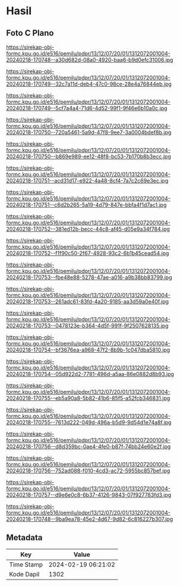 # Hasil

## Foto C Plano

https://sirekap-obj-formc.kpu.go.id/e516/pemilu/pdpr/13/12/07/20/01/1312072001004-20240218-170748--a30d682d-08a0-4920-baa6-b9d0efc31006.jpg

https://sirekap-obj-formc.kpu.go.id/e516/pemilu/pdpr/13/12/07/20/01/1312072001004-20240218-170749--32c7a11d-deb4-47c0-98ce-28e4a76844eb.jpg

https://sirekap-obj-formc.kpu.go.id/e516/pemilu/pdpr/13/12/07/20/01/1312072001004-20240218-170749--5cf7a4a4-71d6-4d52-99f1-9f46e6b10a0c.jpg

https://sirekap-obj-formc.kpu.go.id/e516/pemilu/pdpr/13/12/07/20/01/1312072001004-20240218-170750--720a5461-5a9d-47f8-9ee7-3a0004bdef8b.jpg

https://sirekap-obj-formc.kpu.go.id/e516/pemilu/pdpr/13/12/07/20/01/1312072001004-20240218-170750--b869e989-ee12-48f8-bc53-7b170b8b3ecc.jpg

https://sirekap-obj-formc.kpu.go.id/e516/pemilu/pdpr/13/12/07/20/01/1312072001004-20240218-170751--acd31d17-e922-4a48-8cf4-7a7c2c69e3ec.jpg

https://sirekap-obj-formc.kpu.go.id/e516/pemilu/pdpr/13/12/07/20/01/1312072001004-20240218-170751--c6d2b265-5a19-4d79-847e-bbfa4f1d7ac1.jpg

https://sirekap-obj-formc.kpu.go.id/e516/pemilu/pdpr/13/12/07/20/01/1312072001004-20240218-170752--381ed12b-becc-44c8-af45-d05e9a34f784.jpg

https://sirekap-obj-formc.kpu.go.id/e516/pemilu/pdpr/13/12/07/20/01/1312072001004-20240218-170752--f1f90c50-2f67-4928-93c2-6b1b45cead54.jpg

https://sirekap-obj-formc.kpu.go.id/e516/pemilu/pdpr/13/12/07/20/01/1312072001004-20240218-170753--fbe48e88-5278-47ae-a016-a9b38bb83799.jpg

https://sirekap-obj-formc.kpu.go.id/e516/pemilu/pdpr/13/12/07/20/01/1312072001004-20240218-170753--261adc61-83fd-4a20-9185-aa3d59a0e40f.jpg

https://sirekap-obj-formc.kpu.go.id/e516/pemilu/pdpr/13/12/07/20/01/1312072001004-20240218-170753--0478123e-b364-4d5f-991f-9f2507628135.jpg

https://sirekap-obj-formc.kpu.go.id/e516/pemilu/pdpr/13/12/07/20/01/1312072001004-20240218-170754--bf3676ea-a968-47f2-8b9b-1c047dba5810.jpg

https://sirekap-obj-formc.kpu.go.id/e516/pemilu/pdpr/13/12/07/20/01/1312072001004-20240218-170754--05d922d2-7781-496d-a5aa-86e0882d8b93.jpg

https://sirekap-obj-formc.kpu.go.id/e516/pemilu/pdpr/13/12/07/20/01/1312072001004-20240218-170755--eb5a90a8-5b82-41b6-85f5-a52fcb346831.jpg

https://sirekap-obj-formc.kpu.go.id/e516/pemilu/pdpr/13/12/07/20/01/1312072001004-20240218-170755--7613d222-049d-496a-b5d9-9d54d1e74a8f.jpg

https://sirekap-obj-formc.kpu.go.id/e516/pemilu/pdpr/13/12/07/20/01/1312072001004-20240218-170756--d8d359bc-0ae4-4fe0-b87f-74bb24e60e2f.jpg

https://sirekap-obj-formc.kpu.go.id/e516/pemilu/pdpr/13/12/07/20/01/1312072001004-20240218-170756--752ad088-f010-4cd3-ac72-5955bc857bef.jpg

https://sirekap-obj-formc.kpu.go.id/e516/pemilu/pdpr/13/12/07/20/01/1312072001004-20240218-170757--d9e6e0c8-6b37-4126-9843-07f927783fd3.jpg

https://sirekap-obj-formc.kpu.go.id/e516/pemilu/pdpr/13/12/07/20/01/1312072001004-20240218-170748--9ba9ea78-45e2-4d67-9d82-6c816227b307.jpg


## Metadata

| Key        | Value               |
| ---------- | ------------------- |
| Time Stamp | 2024-02-19 06:21:02 |
| Kode Dapil | 1302                |



